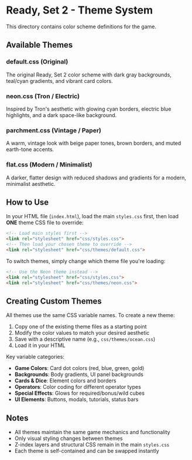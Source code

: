 # Ready, Set 2 - Theme System

This directory contains color scheme definitions for the game.

## Available Themes

### **default.css** (Original)
The original Ready, Set 2 color scheme with dark gray backgrounds, teal/cyan gradients, and vibrant card colors.

### **neon.css** (Tron / Electric)
Inspired by Tron's aesthetic with glowing cyan borders, electric blue highlights, and a dark space-like background.

### **parchment.css** (Vintage / Paper)
A warm, vintage look with beige paper tones, brown borders, and muted earth-tone accents.

### **flat.css** (Modern / Minimalist)
A darker, flatter design with reduced shadows and gradients for a modern, minimalist aesthetic.

## How to Use

In your HTML file (`index.html`), load the main `styles.css` first, then load **ONE** theme CSS file to override:

```html
<!-- Load main styles first -->
<link rel="stylesheet" href="css/styles.css">
<!-- Then load your chosen theme to override -->
<link rel="stylesheet" href="css/themes/default.css">
```

To switch themes, simply change which theme file you're loading:

```html
<!-- Use the Neon theme instead -->
<link rel="stylesheet" href="css/styles.css">
<link rel="stylesheet" href="css/themes/neon.css">
```

## Creating Custom Themes

All themes use the same CSS variable names. To create a new theme:

1. Copy one of the existing theme files as a starting point
2. Modify the color values to match your desired aesthetic
3. Save with a descriptive name (e.g., `css/themes/ocean.css`)
4. Load it in your HTML

Key variable categories:
- **Game Colors**: Card dot colors (red, blue, green, gold)
- **Backgrounds**: Body gradients, UI panel backgrounds
- **Cards & Dice**: Element colors and borders
- **Operators**: Color coding for different operator types
- **Special Effects**: Glows for required/bonus/wild cubes
- **UI Elements**: Buttons, modals, tutorials, status bars

## Notes

- All themes maintain the same game mechanics and functionality
- Only visual styling changes between themes
- Z-index layers and structural CSS remain in the main `styles.css`
- Each theme is self-contained and can be swapped instantly

